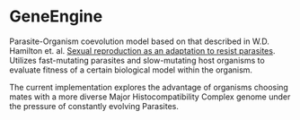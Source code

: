 # GeneEngine
Parasite-Organism coevolution model based on that described in W.D. Hamilton et. al. [Sexual reproduction as an adaptation to resist parasites](http://www.pnas.org/content/87/9/3566.full.pdf). Utilizes fast-mutating parasites and slow-mutating host organisms to evaluate fitness of a certain biological model within the organism.

The current implementation explores the advantage of organisms choosing mates with a more diverse Major Histocompatibility Complex genome under the pressure of constantly evolving Parasites.
